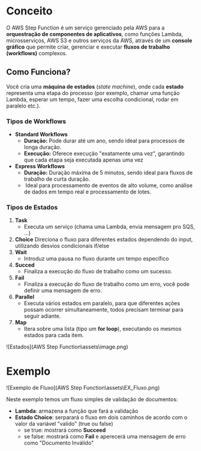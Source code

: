 # Conceito
O AWS Step Function é um serviço gerenciado pela AWS para a **orquestração de componentes de aplicativos**, como funções Lambda, microsserviços, AWS S3 e outros serviços da AWS, através de um **console gráfico** que permite criar, gerenciar e executar **fluxos de trabalho (workflows)** complexos.
## Como Funciona?
Você cria uma **máquina de estados** (_state machine_), onde cada **estado** representa uma etapa do processo (por exemplo, chamar uma função Lambda, esperar um tempo, fazer uma escolha condicional, rodar em paralelo etc.).
### Tipos de Workflows
- **Standard Workflows**
	- **Duração:** Pode durar até um ano, sendo ideal para processos de longa duração.
	- **Execução:** Oferece execução "exatamente uma vez", garantindo que cada etapa seja executada apenas uma vez
- **Express Workflows**
	- **Duração:** Duração máxima de 5 minutos, sendo ideal para fluxos de trabalho de curta duração.
	-  Ideal para processamento de eventos de alto volume, como análise de dados em tempo real e processamento de lotes.
### Tipos de Estados
1. **Task**
	- Executa um serviço (chama uma Lambda, envia mensagem pro SQS, ...)
2. **Choice**
	Direciona o fluxo para diferentes estados dependendo do input, utilizando desvios condicionais if/else
3. **Wait**
	- Introduz uma pausa no fluxo durante um tempo específico
4. **Succed**
	- Finaliza a execução do fluxo de trabalho como um sucesso.
5. **Fail**
	- Finaliza a execução do fluxo de trabalho como um erro, você pode definir uma mensagem de erro.
6. **Parallel**
    - Executa vários estados em paralelo, para que diferentes ações possam ocorrer simultaneamente, todos precisam terminar para seguir adiante.
7. **Map**
	- Itera sobre uma lista (tipo um **for loop**), executando os mesmos estados para cada item.

![Estados](AWS Step Function\assets\image.png)
# Exemplo
![Exemplo de Fluxo](AWS Step Function\assets\EX_Fluxo.png)

Neste exemplo temos um fluxo simples de validação de documentos:
- **Lambda**: armazena a função que fará a validação 
- **Estado Choice**: serparará o fluxo em dois caminhos de acordo com o valor da variável "valido" (true ou false)
	- se true: mostrará como **Succeed**
	- se false: mostrará como **Fail** e aperecerá uma mensagem de erro como "Documento Inválido"